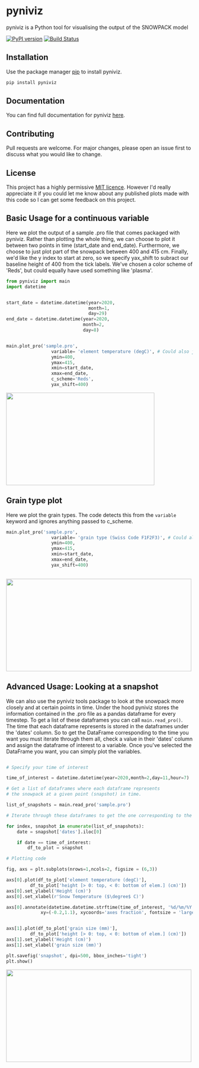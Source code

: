 # pyniviz

pyniviz is a Python tool for visualising the output of the SNOWPACK model 

[![PyPI version](https://badge.fury.io/py/pyniviz.svg)](https://badge.fury.io/py/pyniviz)   [![Build Status](https://travis-ci.org/robbiemallett/pyniviz.svg?branch=master)](https://travis-ci.org/robbiemallett/pyniviz)

## Installation

Use the package manager [pip](https://pip.pypa.io/en/stable/) to install pyniviz.

```bash
pip install pyniviz
```
## Documentation

You can find full documentation for pyniviz [here](https://pyniviz.readthedocs.io/en/latest/).

## Contributing
Pull requests are welcome. For major changes, please open an issue first to discuss what you would like to change.

## License
This project has a highly permissive [MIT licence](https://github.com/robbiemallett/pyniviz/blob/master/LICENCE.txt). However I'd really appreciate it if you could let me know about any published plots made with this code so I can get some feedback on this project.

## Basic Usage for a continuous variable

Here we plot the output of a sample .pro file that comes packaged with pyniviz. Rather than plotting the whole thing, we can choose to plot it between two points in time (start_date and end_date). Furthermore, we choose to just plot part of the snowpack between 400 and 415 cm. Finally, we'd like the y index to start at zero, so we specify yax_shift to subract our baseline height of 400 from the tick labels. We've chosen a color scheme of 'Reds', but could equally have used something like 'plasma'.

```python
from pyniviz import main
import datetime


start_date = datetime.datetime(year=2020,
                               month=1,
                               day=29)
end_date = datetime.datetime(year=2020,
                             month=2,
                             day=8)


main.plot_pro('sample.pro',
                 variable= 'element temperature (degC)', # Could also just be 'temperature'
                 ymin=400,
                 ymax=415,
                 xmin=start_date,
                 xmax=end_date,
                 c_scheme='Reds',
                 yax_shift=400)
```
<img src="https://github.com/robbiemallett/pyniviz/blob/master/examples/temp_fig.png" width="400" height="250">

## Grain type plot

Here we plot the grain types. The code detects this from the ```variable``` keyword and ignores anything passed to c_scheme. 

```python
main.plot_pro('sample.pro',
                 variable= 'grain type (Swiss Code F1F2F3)', # Could also just be 'grain type'
                 ymin=400,
                 ymax=415,
                 xmin=start_date,
                 xmax=end_date,
                 yax_shift=400)
                 
```
<img src="https://github.com/robbiemallett/pyniviz/blob/master/examples/gt_fig.png" width="500" height="250">

## Advanced Usage: Looking at a snapshot

We can also use the pyniviz tools package to look at the snowpack more closely and at certain points in time. Under the hood pyniviz stores the information contained in the .pro file as a pandas dataframe for every timestep. To get a list of these dataframes you can call ```main.read_pro()```. The time that each dataframe represents is stored in the dataframes under the 'dates' column. So to get the DataFrame corresponding to the time you want you must iterate through them all, check a value in their 'dates' column and assign the dataframe of interest to a variable. Once you've selected the DataFrame you want, you can simply plot the variables.

```python

# Specify your time of interest

time_of_interest = datetime.datetime(year=2020,month=2,day=11,hour=7)

# Get a list of dataframes where each dataframe represents
# the snowpack at a given point (snapshot) in time.

list_of_snapshots = main.read_pro('sample.pro')

# Iterate through these dataframes to get the one corresponding to the time of interest

for index, snapshot in enumerate(list_of_snapshots):
    date = snapshot['dates'].iloc[0]

    if date == time_of_interest:
        df_to_plot = snapshot 

# Plotting code

fig, axs = plt.subplots(nrows=1,ncols=2, figsize = (6,3))

axs[0].plot(df_to_plot['element temperature (degC)'],
         df_to_plot['height [> 0: top, < 0: bottom of elem.] (cm)'])
axs[0].set_ylabel('Height (cm)')
axs[0].set_xlabel(r'Snow Temperature ($\degree$ C)')

axs[0].annotate(datetime.datetime.strftime(time_of_interest, '%d/%m/%Y %H:%M'),
             xy=(-0.2,1.1), xycoords='axes fraction', fontsize = 'large')


axs[1].plot(df_to_plot['grain size (mm)'],
         df_to_plot['height [> 0: top, < 0: bottom of elem.] (cm)'])
axs[1].set_ylabel('Height (cm)')
axs[1].set_xlabel('grain size (mm)')

plt.savefig('snapshot', dpi=500, bbox_inches='tight')
plt.show()

```
<img src="https://github.com/robbiemallett/pyniviz/blob/master/examples/snapshot.png" width="500" height="250">


